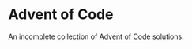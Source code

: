 # Advent of Code
An incomplete collection of [Advent of Code](https://adventofcode.com/) solutions.
